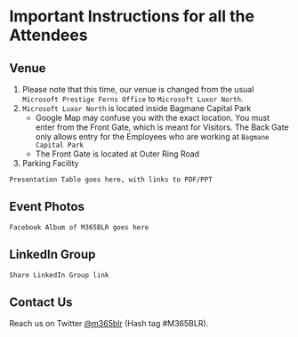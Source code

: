 # Important Instructions for all the Attendees

## Venue

1. Please note that this time, our venue is changed from the usual `Microsoft Prestige Ferns Office` to `Microsoft Luxor North`.
1. `Microsoft Luxor North` is located inside Bagmane Capital Park
    - Google Map may confuse you with the exact location.  You must enter from the Front Gate, which is meant for Visitors.  The Back Gate only allows entry for the Employees who are working at `Bagmane Capital Park`
    - The Front Gate is located at Outer Ring Road
1. Parking Facility 

`Presentation Table goes here, with links to PDF/PPT`

## Event Photos

`Facebook Album of M365BLR goes here`

## LinkedIn Group

`Share LinkedIn Group link`

## Contact Us

Reach us on Twitter [@m365blr](https://twitter.com/m365blr "Microsoft365 Bangalore") (Hash tag #M365BLR).

